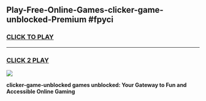 
## Play-Free-Online-Games-clicker-game-unblocked-Premium #fpyci
<h3>
<a href="https://premium.freeplayer.one?title=clicker-game-unblocked&ref=8M">CLICK TO PLAY</a></h3>
<hr>

<h3>
<a href="https://premium.freeplayer.one?title=clicker-game-unblocked&ref=8M">CLICK 2 PLAY</a>
  
</h3>

<a href="https://premium.freeplayer.one?title=clicker-game-unblocked&ref=8M"><img src="https://clearcache.store/games.png"></a>


**clicker-game-unblocked games unblocked: Your Gateway to Fun and Accessible Online Gaming**
